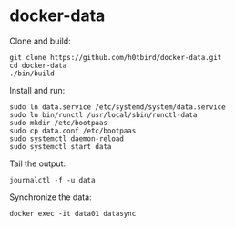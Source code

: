 # docker-data

Clone and build:
```
git clone https://github.com/h0tbird/docker-data.git
cd docker-data
./bin/build
```

Install and run:
```
sudo ln data.service /etc/systemd/system/data.service
sudo ln bin/runctl /usr/local/sbin/runctl-data
sudo mkdir /etc/bootpaas
sudo cp data.conf /etc/bootpaas
sudo systemctl daemon-reload
sudo systemctl start data
```

Tail the output:
```
journalctl -f -u data
```

Synchronize the data:
```
docker exec -it data01 datasync
```

